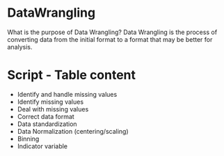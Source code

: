 # DataWrangling

What is the purpose of Data Wrangling?
Data Wrangling is the process of converting data from the initial format to a format that may be better for analysis.

# Script - Table content
- Identify and handle missing values
- Identify missing values
- Deal with missing values
- Correct data format
- Data standardization
- Data Normalization (centering/scaling)
- Binning
- Indicator variable

